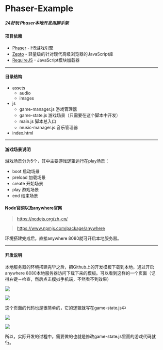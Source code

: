 # Phaser-Example
##### 24好玩 Phaser本地开发用脚手架

#### 项目依赖
- [Phaser](http://phaser.io/) - H5游戏引擎
- [Zepto](http://zeptojs.com/) - 轻量级的针对现代高级浏览器的JavaScript库
- [RequireJS](http://requirejs.org/) - JavaScript模块加载器

---

#### 目录结构
- assets
	- audio
	- images
- js
	- game-manager.js 游戏管理器
	- game-state.js 游戏场景（只需要在这个脚本中开发）
	- main.js 脚本总入口
	- music-manager.js 音乐管理器
- index.html

---

#### 游戏场景说明
游戏场景分为5个，其中主要游戏逻辑运行在play场景：
- boot 启动场景
- preload 加载场景
- create 开始场景
- play 游戏场景
- end 结束场景

#### Node官网以及anywhere官网

> https://nodejs.org/zh-cn/

> https://www.npmjs.com/package/anywhere
 
环境搭建完成后，直接anywhere 8080就可开启本地服务器。

---

#### 开发说明

本地服务器的环境搭建完毕之后，把Github上的开发模板下载到本地。通过开启anywhere 8080本地服务器访问下载下来的模板。可以看到这样的一个页面（记得右键－检查，然后点击模拟手机端，不然看不到效果）

![](http://images2015.cnblogs.com/blog/763758/201611/763758-20161128162559599-1856076741.png)

![](http://images2015.cnblogs.com/blog/763758/201611/763758-20161128162054787-963110631.png)

这个页面的代码也是很简单的，它的逻辑就写在game-state.js中

![](http://images2015.cnblogs.com/blog/763758/201611/763758-20161128163129115-290762067.png)


![](http://images2015.cnblogs.com/blog/763758/201611/763758-20161128163238990-1907238409.png)

所以，实际开发的过程中，需要做的也就是修改game-state.js里面的游戏代码就行。